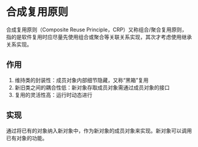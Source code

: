 # 合成复用原则
合成复用原则（Composite Reuse Principle，CRP）又称组合/聚合复用原则，指的是软件复用时应尽量先使用组合或聚合等关联关系实现，其次才考虑使用继承关系实现。

## 作用
1. 维持类的封装性：成员对象内部细节隐藏，又称“黑箱”复用
2. 新旧类之间的耦合性低：新对象存取成员对象需通过成员对象的接口
3. 复用的灵活性高：运行时动态进行

## 实现
通过将已有的对象纳入新对象中，作为新对象的成员对象来实现。新对象可以调用已有对象的功能。
